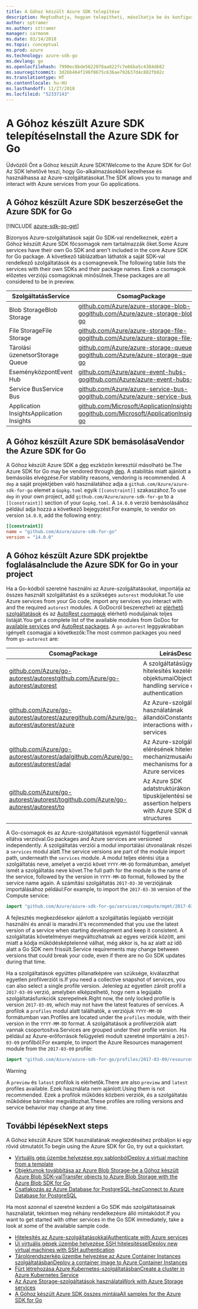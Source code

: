 ```yaml
---
title: A Góhoz készült Azure SDK telepítése
description: Megtudhatja, hogyan telepítheti, másolhatja be és konfigurálhatja a Góhoz készült Azure SDK-t.
author: sptramer
ms.author: sttramer
manager: carmonm
ms.date: 03/14/2018
ms.topic: conceptual
ms.prod: azure
ms.technology: azure-sdk-go
ms.devlang: go
ms.openlocfilehash: 7990ec8bde5622078aa822fc7e66ba5c4384d682
ms.sourcegitcommit: 3d26b464f196f8675c636ae792637d4c882fb92c
ms.translationtype: HT
ms.contentlocale: hu-HU
ms.lasthandoff: 11/27/2018
ms.locfileid: "52337143"
---
```

# <a name="install-the-azure-sdk-for-go"></a><span data-ttu-id="4bf5d-103">A Góhoz készült Azure SDK telepítése</span><span class="sxs-lookup"><span data-stu-id="4bf5d-103">Install the Azure SDK for Go</span></span>

<span data-ttu-id="4bf5d-104">Üdvözöli Önt a Góhoz készült Azure SDK!</span><span class="sxs-lookup"><span data-stu-id="4bf5d-104">Welcome to the Azure SDK for Go!</span></span> <span data-ttu-id="4bf5d-105">Az SDK lehetővé teszi, hogy Go-alkalmazásokból kezelhesse és használhassa az Azure-szolgáltatásokat.</span><span class="sxs-lookup"><span data-stu-id="4bf5d-105">The SDK allows you to manage and interact with Azure services from your Go applications.</span></span>

## <a name="get-the-azure-sdk-for-go"></a><span data-ttu-id="4bf5d-106">A Góhoz készült Azure SDK beszerzése</span><span class="sxs-lookup"><span data-stu-id="4bf5d-106">Get the Azure SDK for Go</span></span>

[!INCLUDE [azure-sdk-go-get](includes/azure-sdk-go-get.md)]

<span data-ttu-id="4bf5d-107">Bizonyos Azure-szolgáltatások saját Go SDK-val rendelkeznek, ezért a Góhoz készült Azure SDK főcsomagok nem tartalmazzák őket.</span><span class="sxs-lookup"><span data-stu-id="4bf5d-107">Some Azure services have their own Go SDK and aren't included in the core Azure SDK for Go package.</span></span> <span data-ttu-id="4bf5d-108">A következő táblázatban láthatók a saját SDK-val rendelkező szolgáltatások és a csomagneveik.</span><span class="sxs-lookup"><span data-stu-id="4bf5d-108">The following table lists the services with their own SDKs and their package names.</span></span> <span data-ttu-id="4bf5d-109">Ezek a csomagok előzetes verziójú csomagoknak minősülnek.</span><span class="sxs-lookup"><span data-stu-id="4bf5d-109">These packages are all considered to be in preview.</span></span>

| <span data-ttu-id="4bf5d-110">Szolgáltatás</span><span class="sxs-lookup"><span data-stu-id="4bf5d-110">Service</span></span> | <span data-ttu-id="4bf5d-111">Csomag</span><span class="sxs-lookup"><span data-stu-id="4bf5d-111">Package</span></span> |
|---------|---------|
| <span data-ttu-id="4bf5d-112">Blob Storage</span><span class="sxs-lookup"><span data-stu-id="4bf5d-112">Blob Storage</span></span> | [<span data-ttu-id="4bf5d-113">github.com/Azure/azure-storage-blob-go</span><span class="sxs-lookup"><span data-stu-id="4bf5d-113">github.com/Azure/azure-storage-blob-go</span></span>](https://github.com/Azure/azure-storage-blob-go) |
| <span data-ttu-id="4bf5d-114">File Storage</span><span class="sxs-lookup"><span data-stu-id="4bf5d-114">File Storage</span></span> | [<span data-ttu-id="4bf5d-115">github.com/Azure/azure-storage-file-go</span><span class="sxs-lookup"><span data-stu-id="4bf5d-115">github.com/Azure/azure-storage-file-go</span></span>](https://github.com/Azure/azure-storage-file-go) |
| <span data-ttu-id="4bf5d-116">Tárolási üzenetsor</span><span class="sxs-lookup"><span data-stu-id="4bf5d-116">Storage Queue</span></span> | [<span data-ttu-id="4bf5d-117">github.com/Azure/azure-storage-queue-go</span><span class="sxs-lookup"><span data-stu-id="4bf5d-117">github.com/Azure/azure-storage-queue-go</span></span>](https://github.com/Azure/azure-storage-queue-go) |
| <span data-ttu-id="4bf5d-118">Eseményközpont</span><span class="sxs-lookup"><span data-stu-id="4bf5d-118">Event Hub</span></span> | [<span data-ttu-id="4bf5d-119">github.com/Azure/azure-event-hubs-go</span><span class="sxs-lookup"><span data-stu-id="4bf5d-119">github.com/Azure/azure-event-hubs-go</span></span>](https://github.com/Azure/azure-event-hubs-go) |
| <span data-ttu-id="4bf5d-120">Service Bus</span><span class="sxs-lookup"><span data-stu-id="4bf5d-120">Service Bus</span></span> | [<span data-ttu-id="4bf5d-121">github.com/Azure/azure-service-bus-go</span><span class="sxs-lookup"><span data-stu-id="4bf5d-121">github.com/Azure/azure-service-bus-go</span></span>](https://github.com/Azure/azure-service-bus-go) |
| <span data-ttu-id="4bf5d-122">Application Insights</span><span class="sxs-lookup"><span data-stu-id="4bf5d-122">Application Insights</span></span> | [<span data-ttu-id="4bf5d-123">github.com/Microsoft/ApplicationInsights-go</span><span class="sxs-lookup"><span data-stu-id="4bf5d-123">github.com/Microsoft/ApplicationInsights-go</span></span>](https://github.com/Microsoft/ApplicationInsights-go) |

## <a name="vendor-the-azure-sdk-for-go"></a><span data-ttu-id="4bf5d-124">A Góhoz készült Azure SDK bemásolása</span><span class="sxs-lookup"><span data-stu-id="4bf5d-124">Vendor the Azure SDK for Go</span></span>

<span data-ttu-id="4bf5d-125">A Góhoz készült Azure SDK a [dep](https://github.com/golang/dep) eszközön keresztül másolható be.</span><span class="sxs-lookup"><span data-stu-id="4bf5d-125">The Azure SDK for Go may be vendored through [dep](https://github.com/golang/dep).</span></span> <span data-ttu-id="4bf5d-126">A stabilitás miatt ajánlott a bemásolás elvégzése.</span><span class="sxs-lookup"><span data-stu-id="4bf5d-126">For stability reasons, vendoring is recommended.</span></span> <span data-ttu-id="4bf5d-127">A `dep` a saját projektjében való használatához adja a `github.com/Azure/azure-sdk-for-go` elemet a `Gopkg.toml` egyik `[[constraint]]` szakaszához.</span><span class="sxs-lookup"><span data-stu-id="4bf5d-127">To use `dep` in your own project, add `github.com/Azure/azure-sdk-for-go` to a `[[constraint]]` section of your `Gopkg.toml`.</span></span> <span data-ttu-id="4bf5d-128">A `14.0.0` verzió bemásolásához például adja hozzá a következő bejegyzést:</span><span class="sxs-lookup"><span data-stu-id="4bf5d-128">For example, to vendor on version `14.0.0`, add the following entry:</span></span>

```toml
[[constraint]]
name = "github.com/Azure/azure-sdk-for-go"
version = "14.0.0"
```

## <a name="include-the-azure-sdk-for-go-in-your-project"></a><span data-ttu-id="4bf5d-129">A Góhoz készült Azure SDK projektbe foglalása</span><span class="sxs-lookup"><span data-stu-id="4bf5d-129">Include the Azure SDK for Go in your project</span></span>

<span data-ttu-id="4bf5d-130">Ha a Go-kódból szeretné használni az Azure-szolgáltatásokat, importálja az összes használt szolgáltatást és a szükséges `autorest` modulokat.</span><span class="sxs-lookup"><span data-stu-id="4bf5d-130">To use Azure services from your Go code, import any services you interact with and the required `autorest` modules.</span></span>
<span data-ttu-id="4bf5d-131">A GoDocról beszerezheti az [elérhető szolgáltatások](https://godoc.org/github.com/Azure/azure-sdk-for-go) és az [AutoRest csomagok](https://godoc.org/github.com/Azure/go-autorest) elérhető moduljainak teljes listáját.</span><span class="sxs-lookup"><span data-stu-id="4bf5d-131">You get a complete list of the available modules from GoDoc for [available services](https://godoc.org/github.com/Azure/azure-sdk-for-go) and [AutoRest packages](https://godoc.org/github.com/Azure/go-autorest).</span></span> <span data-ttu-id="4bf5d-132">A `go-autorest` leggyakrabban igényelt csomagjai a következők:</span><span class="sxs-lookup"><span data-stu-id="4bf5d-132">The most common packages you need from `go-autorest` are:</span></span>

| <span data-ttu-id="4bf5d-133">Csomag</span><span class="sxs-lookup"><span data-stu-id="4bf5d-133">Package</span></span> | <span data-ttu-id="4bf5d-134">Leírás</span><span class="sxs-lookup"><span data-stu-id="4bf5d-134">Description</span></span> |
|---------|-------------|
| <span data-ttu-id="4bf5d-135">[github.com/Azure/go-autorest/autorest][autorest]</span><span class="sxs-lookup"><span data-stu-id="4bf5d-135">[github.com/Azure/go-autorest/autorest][autorest]</span></span> | <span data-ttu-id="4bf5d-136">A szolgáltatásügyfél-hitelesítés kezelésének objektumai</span><span class="sxs-lookup"><span data-stu-id="4bf5d-136">Objects for handling service client authentication</span></span> |
| <span data-ttu-id="4bf5d-137">[github.com/Azure/go-autorest/autorest/azure][autorest/azure]</span><span class="sxs-lookup"><span data-stu-id="4bf5d-137">[github.com/Azure/go-autorest/autorest/azure][autorest/azure]</span></span> | <span data-ttu-id="4bf5d-138">Az Azure-szolgáltatások használatának állandói</span><span class="sxs-lookup"><span data-stu-id="4bf5d-138">Constants for interactions with Azure services</span></span> |
| <span data-ttu-id="4bf5d-139">[github.com/Azure/go-autorest/autorest/adal][autorest/adal]</span><span class="sxs-lookup"><span data-stu-id="4bf5d-139">[github.com/Azure/go-autorest/autorest/adal][autorest/adal]</span></span> | <span data-ttu-id="4bf5d-140">Az Azure-szolgáltatások elérésének hitelesítési mechanizmusai</span><span class="sxs-lookup"><span data-stu-id="4bf5d-140">Authentication mechanisms for accessing Azure services</span></span> |
| <span data-ttu-id="4bf5d-141">[github.com/Azure/go-autorest/autorest/to][autorest/to]</span><span class="sxs-lookup"><span data-stu-id="4bf5d-141">[github.com/Azure/go-autorest/autorest/to][autorest/to]</span></span> | <span data-ttu-id="4bf5d-142">Az Azure SDK adatstruktúrákon működő típuskijelentési segítők</span><span class="sxs-lookup"><span data-stu-id="4bf5d-142">Type assertion helpers for working with Azure SDK data structures</span></span> |

[autorest]: https://godoc.org/github.com/Azure/go-autorest/autorest
[autorest/azure]: https://godoc.org/github.com/Azure/go-autorest/autorest/azure
[autorest/adal]: https://godoc.org/github.com/Azure/go-autorest/autorest/adal
[autorest/to]: https://godoc.org/github.com/Azure/go-autorest/autorest/to

<span data-ttu-id="4bf5d-143">A Go-csomagok és az Azure-szolgáltatások egymástól függetlenül vannak ellátva verzióval.</span><span class="sxs-lookup"><span data-stu-id="4bf5d-143">Go packages and Azure services are versioned independently.</span></span> <span data-ttu-id="4bf5d-144">A szolgáltatás verziói a modul importálási útvonalának részei a `services` modul alatt.</span><span class="sxs-lookup"><span data-stu-id="4bf5d-144">The service versions are part of the module import path, underneath the `services` module.</span></span> <span data-ttu-id="4bf5d-145">A modul teljes elérési útja a szolgáltatás neve, amelyet a verzió követ `YYYY-MM-DD` formátumban, amelyet ismét a szolgáltatás neve követ.</span><span class="sxs-lookup"><span data-stu-id="4bf5d-145">The full path for the module is the name of the service, followed by the version in `YYYY-MM-DD` format, followed by the service name again.</span></span> <span data-ttu-id="4bf5d-146">A számítási szolgáltatás `2017-03-30` verziójának importálásához például:</span><span class="sxs-lookup"><span data-stu-id="4bf5d-146">For example, to import the `2017-03-30` version of the Compute service:</span></span>

```go
import "github.com/Azure/azure-sdk-for-go/services/compute/mgmt/2017-03-30/compute"
```

<span data-ttu-id="4bf5d-147">A fejlesztés megkezdésekor ajánlott a szolgáltatás legújabb verzióját használni és annál is maradni.</span><span class="sxs-lookup"><span data-stu-id="4bf5d-147">It's recommended that you use the latest version of a service when starting development and keep it consistent.</span></span>
<span data-ttu-id="4bf5d-148">A szolgáltatás követelményei megváltozhatnak az egyes verziók között, ami miatt a kódja működésképtelenné válhat, még akkor is, ha az alatt az idő alatt a Go SDK nem frissült.</span><span class="sxs-lookup"><span data-stu-id="4bf5d-148">Service requirements may change between versions that could break your code, even if there are no Go SDK updates during that time.</span></span>

<span data-ttu-id="4bf5d-149">Ha a szolgáltatások együttes pillanatképére van szüksége, kiválaszthat egyetlen profilverziót is.</span><span class="sxs-lookup"><span data-stu-id="4bf5d-149">If you need a collective snapshot of services, you can also select a single profile version.</span></span> <span data-ttu-id="4bf5d-150">Jelenleg az egyetlen zárolt profil a `2017-03-09` verzió, amelyben elképzelhető, hogy nem a legújabb szolgáltatásfunkciók szerepelnek.</span><span class="sxs-lookup"><span data-stu-id="4bf5d-150">Right now, the only locked profile is version `2017-03-09`, which may not have the latest features of services.</span></span> <span data-ttu-id="4bf5d-151">A profilok a `profiles` modul alatt találhatók, a verziójuk `YYYY-MM-DD` formátumban van.</span><span class="sxs-lookup"><span data-stu-id="4bf5d-151">Profiles are located under the `profiles` module, with their version in the `YYYY-MM-DD` format.</span></span> <span data-ttu-id="4bf5d-152">A szolgáltatások a profilverzióik alatt vannak csoportosítva.</span><span class="sxs-lookup"><span data-stu-id="4bf5d-152">Services are grouped under their profile version.</span></span> <span data-ttu-id="4bf5d-153">Ha például az Azure-erőforrások felügyeleti modult szeretné importálni a `2017-03-09` profilból:</span><span class="sxs-lookup"><span data-stu-id="4bf5d-153">For example, to import the Azure Resources management module from the `2017-03-09` profile:</span></span>

```go
import "github.com/Azure/azure-sdk-for-go/profiles/2017-03-09/resources/mgmt/resources"
```

> [!WARNING]
> <span data-ttu-id="4bf5d-154">A `preview` és `latest` profilok is elérhetők.</span><span class="sxs-lookup"><span data-stu-id="4bf5d-154">There are also `preview` and `latest` profiles available.</span></span> <span data-ttu-id="4bf5d-155">Ezek használata nem ajánlott.</span><span class="sxs-lookup"><span data-stu-id="4bf5d-155">Using them is not recommended.</span></span> <span data-ttu-id="4bf5d-156">Ezek a profilok működés közbeni verziók, és a szolgáltatás működése bármikor megváltozhat.</span><span class="sxs-lookup"><span data-stu-id="4bf5d-156">These profiles are rolling versions and service behavior may change at any time.</span></span>

## <a name="next-steps"></a><span data-ttu-id="4bf5d-157">További lépések</span><span class="sxs-lookup"><span data-stu-id="4bf5d-157">Next steps</span></span>

<span data-ttu-id="4bf5d-158">A Góhoz készült Azure SDK használatának megkezdéséhez próbáljon ki egy rövid útmutatót.</span><span class="sxs-lookup"><span data-stu-id="4bf5d-158">To begin using the Azure SDK for Go, try out a quickstart.</span></span>

* [<span data-ttu-id="4bf5d-159">Virtuális gép üzembe helyezése egy sablonból</span><span class="sxs-lookup"><span data-stu-id="4bf5d-159">Deploy a virtual machine from a template</span></span>](azure-sdk-go-qs-vm.md)
* [<span data-ttu-id="4bf5d-160">Objektumok továbbítása az Azure Blob Storage-be a Góhoz készült Azure Blob SDK-val</span><span class="sxs-lookup"><span data-stu-id="4bf5d-160">Transfer objects to Azure Blob Storage with the Azure Blob SDK for Go</span></span>](/azure/storage/blobs/storage-quickstart-blobs-go?toc=%2fgo%2fazure%2ftoc.json)
* [<span data-ttu-id="4bf5d-161">Csatlakozás az Azure Database for PostgreSQL-hez</span><span class="sxs-lookup"><span data-stu-id="4bf5d-161">Connect to Azure Database for PostgreSQL</span></span>](/azure/postgresql/connect-go?toc=%2fgo%2fazure%2ftoc.json)

<span data-ttu-id="4bf5d-162">Ha most azonnal el szeretné kezdeni a Go SDK más szolgáltatásainak használatát, tekintsen meg néhány rendelkezésre álló mintakódot.</span><span class="sxs-lookup"><span data-stu-id="4bf5d-162">If you want to get started with other services in the Go SDK immediately, take a look at some of the available sample code.</span></span>

* [<span data-ttu-id="4bf5d-163">Hitelesítés az Azure-szolgáltatásokkal</span><span class="sxs-lookup"><span data-stu-id="4bf5d-163">Authenticate with Azure services</span></span>](https://github.com/Azure-Samples/azure-sdk-for-go-samples/tree/master/internal/iam)
* [<span data-ttu-id="4bf5d-164">Új virtuális gépek üzembe helyezése SSH hitelesítéssel</span><span class="sxs-lookup"><span data-stu-id="4bf5d-164">Deploy new virtual machines with SSH authentication</span></span>](https://github.com/Azure-Samples/azure-sdk-for-go-samples/tree/master/compute)
* [<span data-ttu-id="4bf5d-165">Tárolórendszerkép üzembe helyezése az Azure Container Instances szolgáltatásban</span><span class="sxs-lookup"><span data-stu-id="4bf5d-165">Deploy a container image to Azure Container Instances</span></span>](https://github.com/Azure-Samples/azure-sdk-for-go-samples/tree/master/containerinstance)
* [<span data-ttu-id="4bf5d-166">Fürt létrehozása Azure Kubernetes-szolgáltatásban</span><span class="sxs-lookup"><span data-stu-id="4bf5d-166">Create a cluster in Azure Kubernetes Service</span></span>](https://github.com/Azure-Samples/azure-sdk-for-go-samples/tree/master/containerservice)
* [<span data-ttu-id="4bf5d-167">Az Azure Storage-szolgáltatások használata</span><span class="sxs-lookup"><span data-stu-id="4bf5d-167">Work with Azure Storage services</span></span>](https://github.com/Azure-Samples/azure-sdk-for-go-samples/tree/master/storage)
* [<span data-ttu-id="4bf5d-168">A Góhoz készült Azure SDK összes mintája</span><span class="sxs-lookup"><span data-stu-id="4bf5d-168">All samples for the Azure SDK for Go</span></span>](https://github.com/azure-samples/azure-sdk-for-go-samples)
